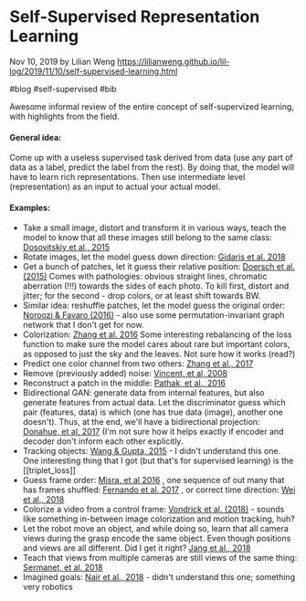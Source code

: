# Self-Supervised Representation Learning

Nov 10, 2019 by Lilian Weng 
https://lilianweng.github.io/lil-log/2019/11/10/self-supervised-learning.html
 
#blog #self-supervised #bib

Awesome informal review of the entire concept of self-supervized learning, with highlights from the field.

#### General idea:

Come up with a useless supervised task derived from data (use any part of data as a label, predict the label from the rest). By doing that, the model will have to learn rich representations. Then use intermediate level (representation) as an input to actual your actual model.

#### Examples:

* Take a small image, distort and transform it in various ways, teach the model to know that all these images still belong to the same class:  [Dosovitskiy et al., 2015](https://arxiv.org/abs/1406.6909)
* Rotate images, let the model guess down direction:  [Gidaris et al. 2018](https://arxiv.org/abs/1803.07728) 
* Get a bunch of patches, let it guess their relative position:  [Doersch et al. (2015)](https://arxiv.org/abs/1505.05192) Comes with pathologies: obvious straight lines, chromatic aberration (!!!) towards the sides of each photo. To kill first, distort and jitter; for the second - drop colors, or at least shift towards BW.
* Similar idea: reshuffle patches, let the model guess the original order:   [Noroozi & Favaro (2016)](https://arxiv.org/abs/1603.09246) - also use some permutation-invariant graph network that I don't get for now.
* Colorization:  [Zhang et al. 2016](https://arxiv.org/abs/1603.08511) Some interesting rebalancing of the loss function to make sure the model cares about rare but important colors, as opposed to just the sky and the leaves. Not sure how it works (read?)
* Predict one color channel from two others:  [Zhang et al., 2017](https://arxiv.org/abs/1611.09842) 
* Remove (previously added) noise:  [Vincent, et al, 2008](https://www.cs.toronto.edu/~larocheh/publications/icml-2008-denoising-autoencoders.pdf) 
* Reconstruct a patch in the middle:  [Pathak, et al., 2016](https://arxiv.org/abs/1604.07379) 
* Bidirectional GAN: generate data from internal features, but also generate features from actual data. Let the discriminator guess which pair (features, data) is which (one has true data (image), another one doesn't). Thus, at the end, we'll have a bidirectional projection:  [Donahue, et al, 2017](https://arxiv.org/abs/1605.09782)  (I'm not sure how it helps exactly if encoder and decoder don't inform each other explicitly. 
* Tracking objects: [Wang & Gupta, 2015](https://arxiv.org/abs/1505.00687)  - I didn't understand this one. One interesting thing that I got (but that's for supervised learning) is the [[triplet_loss]]
* Guess frame order:  [Misra, et al 2016](https://arxiv.org/abs/1603.08561) , one sequence of out many that has frames shuffled:   [Fernando et al. 2017](https://arxiv.org/abs/1611.06646) , or correct time direction:  [Wei et al., 2018](https://www.robots.ox.ac.uk/~vgg/publications/2018/Wei18/wei18.pdf) 
* Colorize a video from a control frame:  [Vondrick et al. (2018)](https://arxiv.org/abs/1806.09594)  - sounds like something in-between image colorization and motion tracking, huh?
* Let the robot move an object, and while doing so, learn that all camera views during the grasp encode the same object. Even though positions and views are all different. Did I get it right?  [Jang et al., 2018](https://arxiv.org/abs/1811.06964) 
* Teach that views from multiple cameras are still views of the same thing:   [Sermanet, et al. 2018](https://arxiv.org/abs/1704.06888) 
* Imagined goals: [Nair et al., 2018](https://arxiv.org/abs/1807.04742)  - didn't understand this one; something very robotics